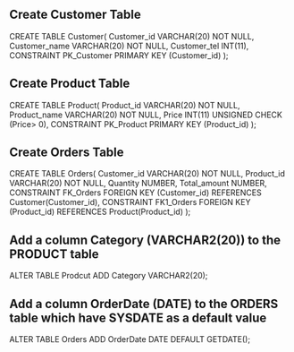 ## Create Customer Table ##

CREATE TABLE Customer(
	Customer_id VARCHAR(20) NOT NULL,
	Customer_name VARCHAR(20) NOT NULL,
	Customer_tel INT(11),
        CONSTRAINT PK_Customer PRIMARY KEY (Customer_id)
);


## Create Product Table ##

CREATE TABLE Product(
	Product_id VARCHAR(20) NOT NULL,
	Product_name VARCHAR(20) NOT NULL,
	Price INT(11) UNSIGNED CHECK (Price> 0),
        CONSTRAINT PK_Product PRIMARY KEY (Product_id)
);

## Create Orders Table ##

CREATE TABLE Orders(
	Customer_id VARCHAR(20) NOT NULL,
	Product_id VARCHAR(20) NOT NULL,
	Quantity NUMBER,
        Total_amount NUMBER,
        CONSTRAINT FK_Orders FOREIGN KEY (Customer_id) REFERENCES Customer(Customer_id),
        CONSTRAINT FK1_Orders FOREIGN KEY (Product_id) REFERENCES Product(Product_id)
);



## Add a column Category (VARCHAR2(20)) to the PRODUCT table ##

ALTER TABLE Prodcut ADD Category VARCHAR2(20);

## Add a column OrderDate (DATE)  to the ORDERS table which have SYSDATE as a default value ##

ALTER TABLE Orders 
ADD OrderDate DATE DEFAULT GETDATE();
